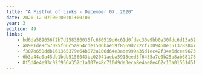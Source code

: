 ```yaml
---
title: "A Fistful of Links - December 07, 2020"
date: 2020-12-07T00:00:01+00:00
year: 3
edition: 49
links:
    - bd6da589656f2b7d258386035fc680519d6c61d0fdec30e9bb0a30fdc6d13a62
    - a8981de9c57095f66c5a954cde1506bae59f8569d222cf7309460e3513782847
    - f307b650ddb161365379e64b872a106d64e3ade999a35d1ec42f34a6dcee9673
    - 6b3a44a0a45db1bdb5156043bc02041aeba5915eed3f6435a7e0b25b8ab68178
    - 8f5d4e4e93c02f956a352c1a107e48c710d9de3eca8e4ae8e462c13a01551d5f
---
```


